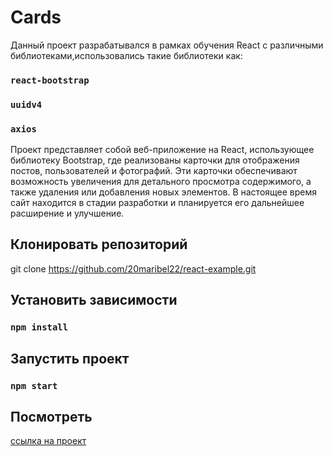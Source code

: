# Cards

Данный проект разрабатывался в рамках обучения React с различными библиотеками,использовались такие библиотеки как:

### `react-bootstrap`
### `uuidv4`
### `axios`
 
Проект представляет собой веб-приложение на React, использующее библиотеку Bootstrap, где реализованы карточки для отображения постов, пользователей и фотографий. Эти карточки обеспечивают возможность увеличения для детального просмотра содержимого, а также удаления или добавления новых элементов. В настоящее время сайт находится в стадии разработки и планируется его дальнейшее расширение и улучшение.

## Клонировать репозиторий

git clone https://github.com/20maribel22/react-example.git

## Установить зависимости

### `npm install`

## Запустить проект

### `npm start`

## Посмотреть

[ссылка на проект](https://20maribel22.github.io/react-example/)
